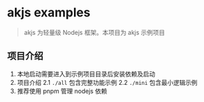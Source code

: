 # akjs examples

> akjs 为轻量级 Nodejs 框架。本项目为 akjs 示例项目

## 项目介绍

1. 本地启动需要进入到示例项目目录后安装依赖及启动
2. 项目介绍
   2.1 `./all` 包含完整功能示例
   2.2 `./mini` 包含最小逻辑示例
3. 推荐使用 pnpm 管理 nodejs 依赖
